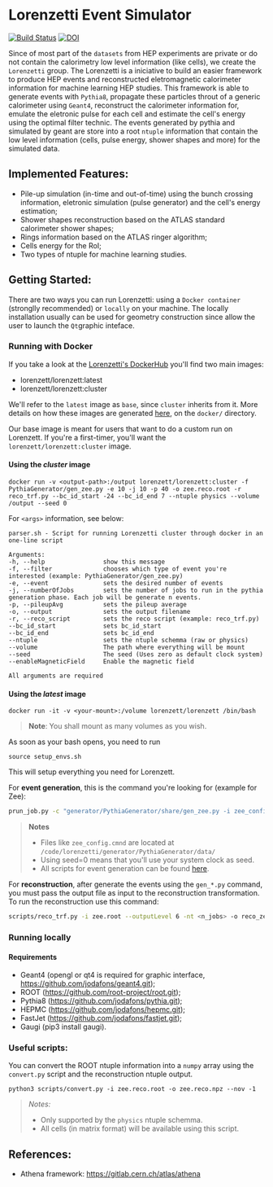 # Lorenzetti Event Simulator

[![Build Status](https://travis-ci.org/jodafons/lorenzetti.svg?branch=master)](https://travis-ci.org/jodafons/lorenzetti)
[![DOI](https://zenodo.org/badge/248031762.svg)](https://zenodo.org/badge/latestdoi/248031762)

Since of most part of the `datasets` from HEP experiments are private or do not contain the calorimetry low level information (like cells), we create the `Lorenzetti` group. The Lorenzetti is a iniciative to build an easier framework to produce HEP events and reconstructed eletromagnetic calorimeter information for machine learning HEP studies. This framework is able to generate events with `Pythia8`, propagate these particles throut of a generic calorimeter using `Geant4`, reconstruct the calorimeter information for, emulate
the eletronic pulse for each cell and estimate the cell's energy using the optimal filter technic. The events generated by pythia and simulated by geant are store into a root `ntuple` information that contain the low level information (cells, pulse energy, shower shapes and more) for the simulated data.

## Implemented Features:

- Pile-up simulation (in-time and out-of-time) using the bunch crossing information, eletronic simulation (pulse generator) and the cell's energy estimation;
- Shower shapes reconstruction based on the ATLAS standard calorimeter shower shapes;
- Rings information based on the ATLAS ringer algorithm;
- Cells energy for the RoI;
- Two types of ntuple for machine learning studies.

## Getting Started:

There are two ways you can run Lorenzetti: using a `Docker container` (stronglly recommended) or `locally` on your machine.
The locally installation usually can be used for geometry construction since allow the user to launch the `Qt`graphic inteface.

### Running with Docker

If you take a look at the [Lorenzetti's DockerHub](https://hub.docker.com/r/lorenzetti/lorenzetti) you'll find two main images:

* lorenzett/lorenzett:latest
* lorenzett/lorenzett:cluster

We'll refer to the `latest` image as `base`, since `cluster` inherits from it. More details on how these images are generated [here](https://github.com/jodafons/lorenzetti/tree/master/docker), on the `docker/` directory.

Our base image is meant for users that want to do a custom run on Lorenzett. If you're a first-timer, you'll want the `lorenzett/lorenzett:cluster` image.

#### Using the *cluster* image

```
docker run -v <output-path>:/output lorenzett/lorenzett:cluster -f PythiaGenerator/gen_zee.py -e 10 -j 10 -p 40 -o zee.reco.root -r reco_trf.py --bc_id_start -24 --bc_id_end 7 --ntuple physics --volume /output --seed 0
```

For `<args>` information, see below:

```
parser.sh - Script for running Lorenzetti cluster through docker in an one-line script
 
Arguments:
-h, --help                show this message
-f, --filter              chooses which type of event you're interested (example: PythiaGenerator/gen_zee.py)
-e, --event               sets the desired number of events
-j, --numberOfJobs        sets the number of jobs to run in the pythia generation phase. Each job will be generate n events.
-p, --pileupAvg           sets the pileup average
-o, --output              sets the output filename
-r, --reco_script         sets the reco script (example: reco_trf.py)
--bc_id_start             sets bc_id_start
--bc_id_end               sets bc_id_end
--ntuple                  sets the ntuple schemma (raw or physics)
--volume                  The path where everything will be mount
--seed                    The seed (Uses zero as default clock system)
--enableMagneticField     Enable the magnetic field
 
All arguments are required
```

#### Using the *latest* image

```
docker run -it -v <your-mount>:/volume lorenzett/lorenzett /bin/bash
```

> **Note**: You shall mount as many volumes as you wish.

As soon as your bash opens, you need to run
```
source setup_envs.sh
```

This will setup everything you need for Lorenzett.

For **event generation**, this is the command you're looking for (example for Zee):
```bash
prun_job.py -c "generator/PythiaGenerator/share/gen_zee.py -i zee_config.cmnd --outputLevel 6 --seed 0 -evt <n_events> --pileupAvg <average-pileup> --bc_id_start -8 --bc_id_end 7" -o zee.root -mt <n_threads> -n <n_jobs>
```

> **Notes**
> - Files like `zee_config.cmnd` are located at `/code/lorenzetti/generator/PythiaGenerator/data/`
> - Using seed=0 means that you'll use your system clock as seed.
> - All scripts for event generation can be found [here](https://github.com/jodafons/lorenzetti/tree/master/generator/PythiaGenerator/share).


For **reconstruction**, after generate the events using the `gen_*.py` command, you must pass the output file as input to the reconstruction transformation. To run the reconstruction use this command:

```bash
scripts/reco_trf.py -i zee.root --outputLevel 6 -nt <n_jobs> -o reco_zee.root
```

### Running locally

#### Requirements

- Geant4 (opengl or qt4 is required for graphic interface, https://github.com/jodafons/geant4.git);
- ROOT (https://github.com/root-project/root.git);
- Pythia8 (https://github.com/jodafons/pythia.git);
- HEPMC (https://github.com/jodafons/hepmc.git);
- FastJet (https://github.com/jodafons/fastjet.git);
- Gaugi (pip3 install gaugi).



### Useful scripts:

You can convert the ROOT ntuple information into a `numpy` array using the `convert.py` script and the reconstruction ntuple output.

```
python3 scripts/convert.py -i zee.reco.root -o zee.reco.npz --nov -1
```

> *Notes:*
> - Only supported by the `physics` ntuple schemma.
> - All cells (in matrix format) will be available using this script.

## References:

- Athena framework: https://gitlab.cern.ch/atlas/athena


